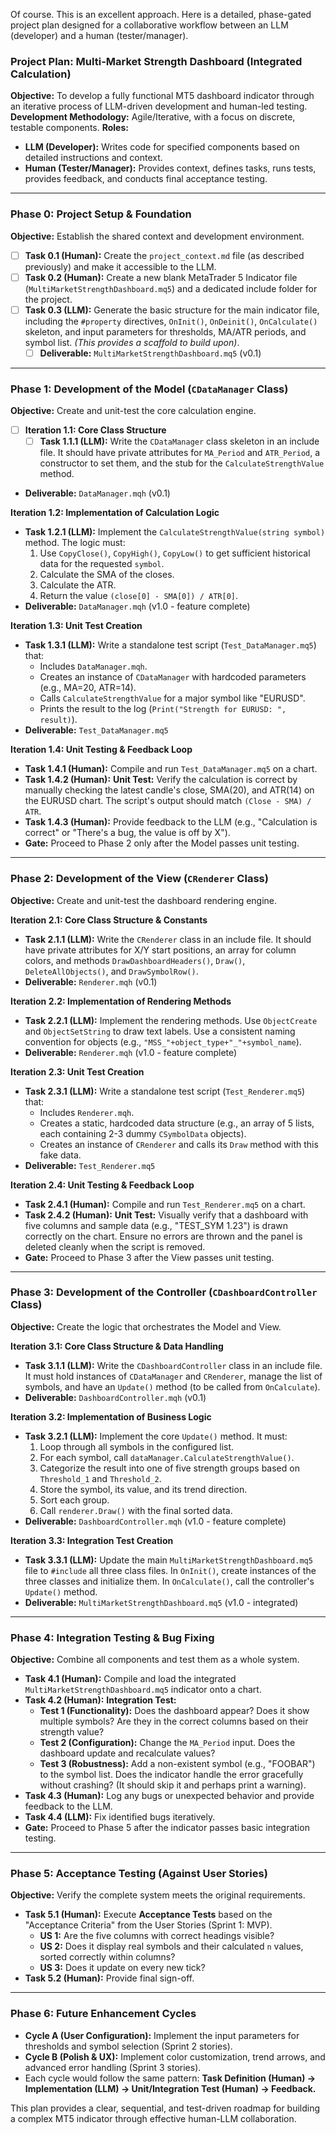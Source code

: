 Of course. This is an excellent approach. Here is a detailed, phase-gated project plan designed for a collaborative workflow between an LLM (developer) and a human (tester/manager).

### **Project Plan: Multi-Market Strength Dashboard (Integrated Calculation)**

**Objective:** To develop a fully functional MT5 dashboard indicator through an iterative process of LLM-driven development and human-led testing.
**Development Methodology:** Agile/Iterative, with a focus on discrete, testable components.
**Roles:**
*   **LLM (Developer):** Writes code for specified components based on detailed instructions and context.
*   **Human (Tester/Manager):** Provides context, defines tasks, runs tests, provides feedback, and conducts final acceptance testing.

---

### **Phase 0: Project Setup & Foundation**
**Objective:** Establish the shared context and development environment.
- [ ] **Task 0.1 (Human):** Create the `project_context.md` file (as described previously) and make it accessible to the LLM.
- [ ] **Task 0.2 (Human):** Create a new blank MetaTrader 5 Indicator file (`MultiMarketStrengthDashboard.mq5`) and a dedicated include folder for the project.
- [ ] **Task 0.3 (LLM):** Generate the basic structure for the main indicator file, including the `#property` directives, `OnInit()`, `OnDeinit()`, `OnCalculate()` skeleton, and input parameters for thresholds, MA/ATR periods, and symbol list. *(This provides a scaffold to build upon)*.
	- [ ] **Deliverable:** `MultiMarketStrengthDashboard.mq5` (v0.1)

---

### **Phase 1: Development of the Model (`CDataManager` Class)**
**Objective:** Create and unit-test the core calculation engine.

- [ ] **Iteration 1.1: Core Class Structure**
	- [ ] **Task 1.1.1 (LLM):** Write the `CDataManager` class skeleton in an include file. It should have private attributes for `MA_Period` and `ATR_Period`, a constructor to set them, and the stub for the `CalculateStrengthValue` method.
*   **Deliverable:** `DataManager.mqh` (v0.1)

**Iteration 1.2: Implementation of Calculation Logic**
*   **Task 1.2.1 (LLM):** Implement the `CalculateStrengthValue(string symbol)` method. The logic must:
    1.  Use `CopyClose()`, `CopyHigh()`, `CopyLow()` to get sufficient historical data for the requested `symbol`.
    2.  Calculate the SMA of the closes.
    3.  Calculate the ATR.
    4.  Return the value `(close[0] - SMA[0]) / ATR[0]`.
*   **Deliverable:** `DataManager.mqh` (v1.0 - feature complete)

**Iteration 1.3: Unit Test Creation**
*   **Task 1.3.1 (LLM):** Write a standalone test script (`Test_DataManager.mq5`) that:
    *   Includes `DataManager.mqh`.
    *   Creates an instance of `CDataManager` with hardcoded parameters (e.g., MA=20, ATR=14).
    *   Calls `CalculateStrengthValue` for a major symbol like "EURUSD".
    *   Prints the result to the log (`Print("Strength for EURUSD: ", result)`).
*   **Deliverable:** `Test_DataManager.mq5`

**Iteration 1.4: Unit Testing & Feedback Loop**
*   **Task 1.4.1 (Human):** Compile and run `Test_DataManager.mq5` on a chart.
*   **Task 1.4.2 (Human):** **Unit Test:** Verify the calculation is correct by manually checking the latest candle's close, SMA(20), and ATR(14) on the EURUSD chart. The script's output should match `(Close - SMA) / ATR`.
*   **Task 1.4.3 (Human):** Provide feedback to the LLM (e.g., "Calculation is correct" or "There's a bug, the value is off by X").
*   **Gate:** Proceed to Phase 2 only after the Model passes unit testing.

---

### **Phase 2: Development of the View (`CRenderer` Class)**
**Objective:** Create and unit-test the dashboard rendering engine.

**Iteration 2.1: Core Class Structure & Constants**
*   **Task 2.1.1 (LLM):** Write the `CRenderer` class in an include file. It should have private attributes for X/Y start positions, an array for column colors, and methods `DrawDashboardHeaders()`, `Draw()`, `DeleteAllObjects()`, and `DrawSymbolRow()`.
*   **Deliverable:** `Renderer.mqh` (v0.1)

**Iteration 2.2: Implementation of Rendering Methods**
*   **Task 2.2.1 (LLM):** Implement the rendering methods. Use `ObjectCreate` and `ObjectSetString` to draw text labels. Use a consistent naming convention for objects (e.g., `"MSS_"+object_type+"_"+symbol_name`).
*   **Deliverable:** `Renderer.mqh` (v1.0 - feature complete)

**Iteration 2.3: Unit Test Creation**
*   **Task 2.3.1 (LLM):** Write a standalone test script (`Test_Renderer.mq5`) that:
    *   Includes `Renderer.mqh`.
    *   Creates a static, hardcoded data structure (e.g., an array of 5 lists, each containing 2-3 dummy `CSymbolData` objects).
    *   Creates an instance of `CRenderer` and calls its `Draw` method with this fake data.
*   **Deliverable:** `Test_Renderer.mq5`

**Iteration 2.4: Unit Testing & Feedback Loop**
*   **Task 2.4.1 (Human):** Compile and run `Test_Renderer.mq5` on a chart.
*   **Task 2.4.2 (Human):** **Unit Test:** Visually verify that a dashboard with five columns and sample data (e.g., "TEST_SYM 1.23") is drawn correctly on the chart. Ensure no errors are thrown and the panel is deleted cleanly when the script is removed.
*   **Gate:** Proceed to Phase 3 after the View passes unit testing.

---

### **Phase 3: Development of the Controller (`CDashboardController` Class)**
**Objective:** Create the logic that orchestrates the Model and View.

**Iteration 3.1: Core Class Structure & Data Handling**
*   **Task 3.1.1 (LLM):** Write the `CDashboardController` class in an include file. It must hold instances of `CDataManager` and `CRenderer`, manage the list of symbols, and have an `Update()` method (to be called from `OnCalculate`).
*   **Deliverable:** `DashboardController.mqh` (v0.1)

**Iteration 3.2: Implementation of Business Logic**
*   **Task 3.2.1 (LLM):** Implement the core `Update()` method. It must:
    1.  Loop through all symbols in the configured list.
    2.  For each symbol, call `dataManager.CalculateStrengthValue()`.
    3.  Categorize the result into one of five strength groups based on `Threshold_1` and `Threshold_2`.
    4.  Store the symbol, its value, and its trend direction.
    5.  Sort each group.
    6.  Call `renderer.Draw()` with the final sorted data.
*   **Deliverable:** `DashboardController.mqh` (v1.0 - feature complete)

**Iteration 3.3: Integration Test Creation**
*   **Task 3.3.1 (LLM):** Update the main `MultiMarketStrengthDashboard.mq5` file to `#include` all three class files. In `OnInit()`, create instances of the three classes and initialize them. In `OnCalculate()`, call the controller's `Update()` method.
*   **Deliverable:** `MultiMarketStrengthDashboard.mq5` (v1.0 - integrated)

---

### **Phase 4: Integration Testing & Bug Fixing**
**Objective:** Combine all components and test them as a whole system.
*   **Task 4.1 (Human):** Compile and load the integrated `MultiMarketStrengthDashboard.mq5` indicator onto a chart.
*   **Task 4.2 (Human):** **Integration Test:**
    *   **Test 1 (Functionality):** Does the dashboard appear? Does it show multiple symbols? Are they in the correct columns based on their strength value?
    *   **Test 2 (Configuration):** Change the `MA_Period` input. Does the dashboard update and recalculate values?
    *   **Test 3 (Robustness):** Add a non-existent symbol (e.g., "FOOBAR") to the symbol list. Does the indicator handle the error gracefully without crashing? (It should skip it and perhaps print a warning).
*   **Task 4.3 (Human):** Log any bugs or unexpected behavior and provide feedback to the LLM.
*   **Task 4.4 (LLM):** Fix identified bugs iteratively.
*   **Gate:** Proceed to Phase 5 after the indicator passes basic integration testing.

---

### **Phase 5: Acceptance Testing (Against User Stories)**
**Objective:** Verify the complete system meets the original requirements.
*   **Task 5.1 (Human):** Execute **Acceptance Tests** based on the "Acceptance Criteria" from the User Stories (Sprint 1: MVP).
    *   **US 1:** Are the five columns with correct headings visible?
    *   **US 2:** Does it display real symbols and their calculated `n` values, sorted correctly within columns?
    *   **US 3:** Does it update on every new tick?
*   **Task 5.2 (Human):** Provide final sign-off.

---

### **Phase 6: Future Enhancement Cycles**
*   **Cycle A (User Configuration):** Implement the input parameters for thresholds and symbol selection (Sprint 2 stories).
*   **Cycle B (Polish & UX):** Implement color customization, trend arrows, and advanced error handling (Sprint 3 stories).
*   Each cycle would follow the same pattern: **Task Definition (Human) -> Implementation (LLM) -> Unit/Integration Test (Human) -> Feedback.**

This plan provides a clear, sequential, and test-driven roadmap for building a complex MT5 indicator through effective human-LLM collaboration.